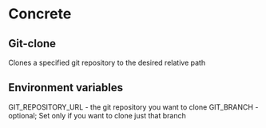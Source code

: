 # Concrete
## Git-clone
Clones a specified git repository to the desired relative path

## Environment variables
GIT_REPOSITORY_URL - the git repository you want to clone
GIT_BRANCH - optional; Set only if you want to clone just that branch